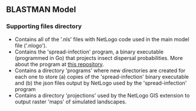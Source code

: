 ## BLASTMAN Model
### Supporting files directory

* Contains all of the '.nls' files with NetLogo code used in the main model file ('.nlogo').
* Contains the 'spread-infection' program, a binary executable (programmed in Go) that projects insect dispersal probabilities. More about the program at [this repository](https://github.com/mariowhowrites/spread-infection).
* Contains a directory 'programs' where new directories are created for each one to store (a) copies of the 'spread-infection' binary executable and (b) the json files output by NetLogo used by the 'spread-infection' program
* Contains a directory 'projections' used by the NetLogo GIS extension to output raster 'maps' of simulated landscapes.
